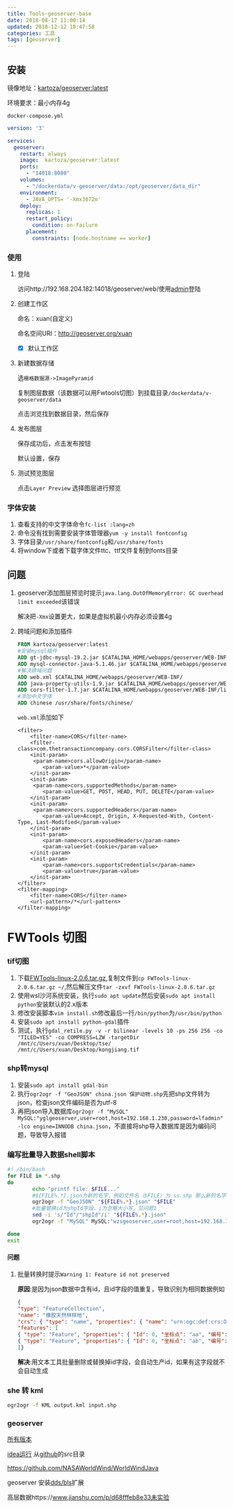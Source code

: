 ```yaml
---
title: Tools-geoserver-base
date: 2018-08-17 11:00:14
updated: 2018-12-12 10:47:58
categories: 工具
tags: [geoserver]
---
```


## 安装

镜像地址：[kartoza/geoserver:latest](https://github.com/kartoza/docker-geoserver)

环境要求：最小内存4g

`docker-compose.yml`

```yaml
version: '3'

services:
  geoserver:
    restart: always
    image: 	kartoza/geoserver:latest	
    ports:
      - "14018:8080"
    volumes:
      - "/dockerdata/v-geoserver/data:/opt/geoserver/data_dir"
    environment:
      - JAVA_OPTS= '-Xmx3072m' 
    deploy:
      replicas: 1
      restart_policy:
        condition: on-failure
      placement:
        constraints: [node.hostname == worker]
```

### 使用

1. 登陆

   访问http://192.168.204.182:14018/geoserver/web/使用[admin](geoserver)登陆

2. 创建工作区

   命名：xuan(自定义)

   命名空间URI：http://geoserver.org/xuan

   - [x] 默认工作区

3. 新建数据存储

   选`栅格数据源->ImagePyramid` 

   复制图层数据（该数据可以用Fwtools切图）到挂载目录`/dockerdata/v-geoserver/data`

   点击浏览找到数据目录，然后保存

4. 发布图层

   保存成功后，点击发布按钮

   默认设置，保存

5. 测试预览图层

   点击`Layer Preview` 选择图层进行预览

### 字体安装

1. 查看支持的中文字体命令`fc-list :lang=zh`
2. 命令没有找到需要安装字体管理器`yum -y install fontconfig`
3. 字体目录`/usr/share/fontconfig`和`/usr/share/fonts`
4. 将window下或者下载字体文件ttc、ttf文件复制到fonts目录



## 问题

1. geoserver添加图层预览时提示`java.lang.OutOfMemoryError: GC overhead limit exceeded`该错误

   解决把`-Xmx`设置更大，如果是虚拟机最小内存必须设置4g

2. 跨域问题和添加插件

   ```dockerfile
   FROM kartoza/geoserver:latest
   #安装mysql插件
   ADD gt-jdbc-mysql-19.2.jar $CATALINA_HOME/webapps/geoserver/WEB-INF/lib/
   ADD mysql-connector-java-5.1.46.jar $CATALINA_HOME/webapps/geoserver/WEB-INF/lib/
   #解决跨域问题
   ADD web.xml $CATALINA_HOME/webapps/geoserver/WEB-INF/
   ADD java-property-utils-1.9.jar $CATALINA_HOME/webapps/geoserver/WEB-INF/lib/
   ADD cors-filter-1.7.jar $CATALINA_HOME/webapps/geoserver/WEB-INF/lib/
   #添加中文字体
   ADD chinese /usr/share/fonts/chinese/
   ```

   `web.xml`添加如下

   ```
   <filter>  
       <filter-name>CORS</filter-name>  
       <filter-class>com.thetransactioncompany.cors.CORSFilter</filter-class>  
       <init-param>  
        <param-name>cors.allowOrigin</param-name>  
           <param-value>*</param-value>  
       </init-param>  
       <init-param>  
        <param-name>cors.supportedMethods</param-name>  
           <param-value>GET, POST, HEAD, PUT, DELETE</param-value>  
       </init-param>  
       <init-param>  
        <param-name>cors.supportedHeaders</param-name>  
           <param-value>Accept, Origin, X-Requested-With, Content-Type, Last-Modified</param-value>  
       </init-param>  
       <init-param>  
           <param-name>cors.exposedHeaders</param-name>  
           <param-value>Set-Cookie</param-value>  
       </init-param>  
       <init-param>  
           <param-name>cors.supportsCredentials</param-name>  
           <param-value>true</param-value>  
       </init-param>  
   </filter>  
   <filter-mapping>  
       <filter-name>CORS</filter-name>  
       <url-pattern>/*</url-pattern>  
   </filter-mapping>
   
   ```

# FWTools 切图

### tif切图

1. 下载[FWTools-linux-2.0.6.tar.gz](http://fwtools.loskot.net/FWTools-linux-2.0.6.tar.gz),复制文件到`cp FWTools-linux-2.0.6.tar.gz ~/`,然后解压文件`tar -zxvf FWTools-linux-2.0.6.tar.gz`
2. 使用wsl沙河系统安装，执行`sudo apt update`然后安装`sudo apt install python`安装默认的2.x版本
3. 修改安装脚本`vim install.sh`修改最后一行`/bin/python`为`/usr/bin/python`
4. 安装`sudo apt install python-gdal`插件
5. 测试，执行`gdal_retile.py -v -r bilinear -levels 10 -ps 256 256 -co "TILED=YES" -co COMPRESS=LZW -targetDir /mnt/c/Users/xuan/Desktop/tse/ /mnt/c/Users/xuan/Desktop/kongjiang.tif`

### shp转mysql

1. 安装`sudo apt install gdal-bin`
2. 执行`ogr2ogr -f "GeoJSON" china.json 保护动物.shp`先把shp文件转为json，检查json文件编码是否为utf-8
3. 再把json导入数据库`ogr2ogr -f "MySQL" MySQL:"yglgeoserver,user=root,host=192.168.1.230,password=lfadmin" -lco engine=INNODB china.json`，不直接将shp导入数据库是因为编码问题，导致导入报错

### 编写批量导入数据shell脚本

```bash
#! /bin/bash
for FILE in *.shp
do
        echo "printf file: $FILE..."
        #${FILE%.*}.json为新的名字，例如文件名（$FILE）为 ss.shp 那么新的名字（${FILE%.*}.json）为ss.json
        ogr2ogr -f "GeoJSON" "${FILE%.*}.json" "$FILE"
        #批量替换id为shpId字段，i为忽略大小写，见问题1
        sed -i 's/"Id"/"shpId"/i' "${FILE%.*}.json"
        ogr2ogr -f "MySQL" MySQL:"wzsgeoserver,user=root,host=192.168.1.230,password=lfadmin" -lco engine=INNODB "${FILE%.*}.json"

done
exit
```

#### 问题

1. 批量转换时提示`Warning 1: Feature id not preserved`

   **原因**:是因为json数据中含有id，且id字段的值重复，导致识别为相同数据例如

   ```json
   {
   "type": "FeatureCollection",
   "name": "橡胶天然林样地",
   "crs": { "type": "name", "properties": { "name": "urn:ogc:def:crs:OGC:1.3:CRS84" } },
   "features": [
   { "type": "Feature", "properties": { "Id": 0, "坐标点": "aa", "编号": null, "树种": null, "胸径": null, "树高": null, "东西": null, "南北": null, "序号": 3, "X坐标": 109.33121961000001, "Y坐标": 18.9831775639 }, "geometry": { "type": "Point", "coordinates": [ 107.331219609524425, 18.973177563938192 ] } },
   { "type": "Feature", "properties": { "Id": 0, "坐标点": "ab", "编号": null, "树种": null, "胸径": null, "树高": null, "东西": null, "南北": null, "序号": 3, "X坐标": 109.331143725, "Y坐标": 18.983130045799999 }, "geometry": { "type": "Point", "coordinates": [ 109.331143724995911, 18.973130045772864 ] } }
   ]}
   ```

   **解决**:用文本工具批量删除或替换掉id字段，会自动生产id，如果有这字段就不会自动生成

### she 转 kml

```bash
ogr2ogr -f KML output.kml input.shp 
```



### geoserver

[所有版本](https://build.geoserver.org/geoserver/)

[idea运行](https://docs.geoserver.org/latest/en/developer/quickstart/intellij.html) 从[github](https://github.com/geoserver/geoserver)的src目录



https://github.com/NASAWorldWind/WorldWindJava

geoserver 安装[dds/bls](https://docs.geoserver.org/stable/en/user/community/dds/index.html)扩展



高层数据https://www.jianshu.com/p/d68fffeb8e33未实验